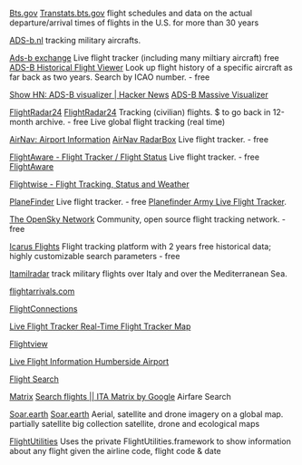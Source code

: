 
[Bts.gov](https://www.bts.gov/)
[Transtats.bts.gov](https://transtats.bts.gov/ONTIME/)
flight schedules and data on the actual departure/arrival times of flights in the U.S. for more than 30 years

[ADS-b.nl](https://www.ads-b.nl)
tracking military aircrafts.

[Ads-b exchange](https://www.adsbexchange.com/)
Live flight tracker (including many miltiary aircraft)
free
[ADS-B Historical Flight Viewer](http://flight-data.adsbexchange.com/)
Look up flight history of a specific aircraft as far back as two years. Search by ICAO number. - free

[Show HN: ADS-B visualizer | Hacker News](https://news.ycombinator.com/item?id=39990346)
[ADS-B Massive Visualizer](https://adsb.exposed/)

[FlightRadar24](https://www.flightradar24.com/)
[FlightRadar24](https://www.flightradar24.com/60,15/6)
Tracking (civilian) flights. $ to go back in 12-month archive. - free
Live global flight tracking (real time)

[AirNav: Airport Information](https://www.airnav.com/airports)
[AirNav RadarBox](http://radarbox24.com/)
Live flight tracker. - free

[FlightAware - Flight Tracker / Flight Status](https://www.flightaware.com/)
Live flight tracker. - free
[FlightAware](https://uk.flightaware.com/)

[Flightwise - Flight Tracking, Status and Weather](https://flightwise.com/)

[PlaneFinder](http://planefinder.net/)
Live flight tracker. - free
[Planefinder Army Live Flight Tracker](https://planefinder.net/flight/ARMY).

[The OpenSky Network](https://opensky-network.org/)
Community, open source flight tracking network. - free

[Icarus Flights](https://app.icarus.flights/)
Flight tracking platform with 2 years free historical data; highly customizable search parameters - free

[Itamilradar](https://www.itamilradar.com)
track military flights over Italy and over the Mediterranean Sea.

[flightarrivals.com](https://www.flightarrivals.com/)

[FlightConnections](https://www.flightconnections.com/)

[Live Flight Tracker Real-Time Flight Tracker Map](https://flightradar.live/en/flight-tracker)

[Flightview](https://www.flightview.com/)

[Live Flight Information Humberside Airport](https://www.humbersideairport.com/live-flight-information)

[Flight Search](https://github.com/MarcinusX/flutter_ui_challenge_flight_search)

[Matrix](https://matrix.itasoftware.com/)
[Search flights || ITA Matrix by Google](https://matrix.itasoftware.com/search)
Airfare Search

[Soar.earth](https://soar.earth/)
[Soar.earth](https://soar.earth/?pos=-24.806025673047216%2C112.37019712776902%2C7)
Aerial, satellite and drone imagery on a global map.
partially
satellite
big collection satellite, drone and ecological maps

[FlightUtilities](https://github.com/BalestraPatrick/FlightUtilities)
Uses the private FlightUtilities.framework to show information about any flight given the airline code, flight code & date
